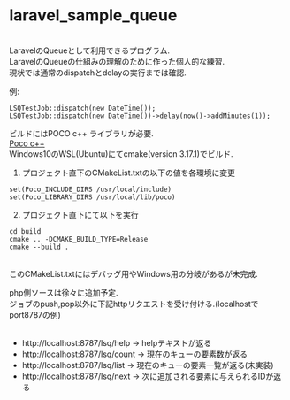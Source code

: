 # laravel_sample_queue
<br>
LaravelのQueueとして利用できるプログラム.<br>
LaravelのQueueの仕組みの理解のために作った個人的な練習.<br>
現状では通常のdispatchとdelayの実行までは確認.<br>

例:
```
LSQTestJob::dispatch(new DateTime());
LSQTestJob::dispatch(new DateTime())->delay(now()->addMinutes(1));
```

ビルドにはPOCO c++ ライブラリが必要.<br>
[Poco c++](https://pocoproject.org/)
<br>
Windows10のWSL(Ubuntu)にてcmake(version 3.17.1)でビルド.
1. プロジェクト直下のCMakeList.txtの以下の値を各環境に変更
```
set(Poco_INCLUDE_DIRS /usr/local/include)
set(Poco_LIBRARY_DIRS /usr/local/lib/poco)
```
2. プロジェクト直下にて以下を実行
```
cd build
cmake .. -DCMAKE_BUILD_TYPE=Release
cmake --build .
```
<br>
このCMakeList.txtにはデバッグ用やWindows用の分岐があるが未完成.<br>

php側ソースは徐々に追加予定.<br>
ジョブのpush,pop以外に下記httpリクエストを受け付ける.(localhostでport8787の例)<br>
<br>
* http://localhost:8787/lsq/help -> helpテキストが返る
* http://localhost:8787/lsq/count -> 現在のキューの要素数が返る
* http://localhost:8787/lsq/list -> 現在のキューの要素一覧が返る(未実装) 
* http://localhost:8787/lsq/next -> 次に追加される要素に与えられるIDが返る
